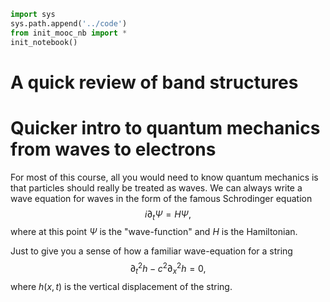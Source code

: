 ```python
import sys
sys.path.append('../code')
from init_mooc_nb import *
init_notebook()
```

# A quick review of band structures

# Quicker intro to quantum mechanics from waves to electrons
For most of this course, all you would need to know 
quantum mechanics is that particles should really be treated
as waves. We can always write a wave equation for waves in the form of the famous Schrodinger equation 
$$i\partial_t \Psi = H\Psi,$$
where at this point $\Psi$ is the "wave-function" and $H$ is the Hamiltonian. 

Just to give you a sense of how a familiar wave-equation for a string $$\partial_t^2 h-c^2\partial_x^2 h=0,$$ where $h(x,t)$ is the vertical displacement of the string.
<!-- YOUR TEXT GOES HERE -->